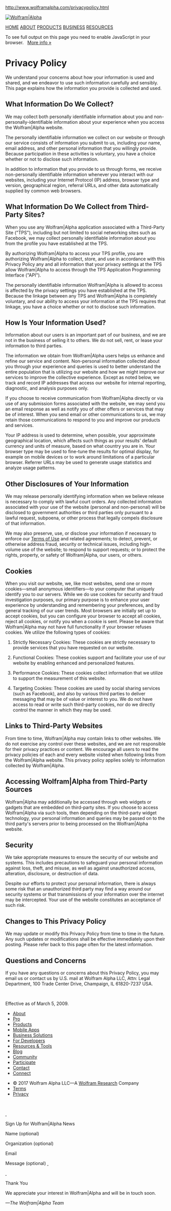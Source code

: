 http://www.wolframalpha.com/privacypolicy.html

[<img src="/images/header-logo.png?v=2" title="Wolfram|Alpha" alt="Wolfram|Alpha" id="waLogo" />](/)

[HOME](/) [ABOUT](/about.html) [PRODUCTS](http://products.wolframalpha.com/) [BUSINESS](http://products.wolframalpha.com/business/) [RESOURCES](/resources/)

<span>To see full output on this page you need to enable JavaScript in your browser.   [More info »](/Calculate/nojs.jsp)</span>

<span class="titletext">Privacy Policy</span>
=============================================

We understand your concerns about how your information is used and shared, and we endeavor to use such information carefully and sensibly. This page explains how the information you provide is collected and used.

What Information Do We Collect?
-------------------------------

We may collect both personally identifiable information about you and non-personally-identifiable information about your experience when you access the Wolfram|Alpha website.

The personally identifiable information we collect on our website or through our service consists of information you submit to us, including your name, email address, and other personal information that you willingly provide. Because participation in these activities is voluntary, you have a choice whether or not to disclose such information.

In addition to information that you provide to us through forms, we receive non-personally identifiable information whenever you interact with our websites, including your Internet Protocol (IP) address, browser type and version, geographical region, referral URLs, and other data automatically supplied by common web browsers.

What Information Do We Collect from Third-Party Sites?
------------------------------------------------------

When you use any Wolfram|Alpha application associated with a Third-Party Site ("TPS"), including but not limited to social networking sites such as Facebook, we may collect personally identifiable information about you from the profile you have established at the TPS.

By authorizing Wolfram|Alpha to access your TPS profile, you are authorizing Wolfram|Alpha to collect, store, and use in accordance with this Privacy Policy any and all information that your privacy settings at the TPS allow Wolfram|Alpha to access through the TPS Application Programming Interface ("API").

The personally identifiable information Wolfram|Alpha is allowed to access is affected by the privacy settings you have established at the TPS. Because the linkage between any TPS and Wolfram|Alpha is completely voluntary, and our ability to access your information at the TPS requires that linkage, you have a choice whether or not to disclose such information.

How Is Your Information Used?
-----------------------------

Information about our users is an important part of our business, and we are not in the business of selling it to others. We do not sell, rent, or lease your information to third parties.

The information we obtain from Wolfram|Alpha users helps us enhance and refine our service and content. Non-personal information collected about you through your experience and queries is used to better understand the entire population that is utilizing our website and how we might improve our services to improve the collective experience. Except as noted below, we track and record IP addresses that access our website for internal reporting, diagnostic, and analysis purposes only.

If you choose to receive communication from Wolfram|Alpha directly or via use of any submission forms associated with the website, we may send you an email response as well as notify you of other offers or services that may be of interest. When you send email or other communications to us, we may retain those communications to respond to you and improve our products and services.

Your IP address is used to determine, when possible, your approximate geographical location, which affects such things as your results' default currency and units of measure, based on what country you are in. Your browser type may be used to fine-tune the results for optimal display, for example on mobile devices or to work around limitations of a particular browser. Referrer URLs may be used to generate usage statistics and analyze usage patterns.

Other Disclosures of Your Information
-------------------------------------

We may release personally identifying information when we believe release is necessary to comply with lawful court orders. Any collected information associated with your use of the website (personal and non-personal) will be disclosed to government authorities or third parties only pursuant to a lawful request, subpoena, or other process that legally compels disclosure of that information.

We may also preserve, use, or disclose your information if necessary to enforce our [Terms of Use](/termsofuse/) and related agreements; to detect, prevent, or otherwise address fraud, security or technical issues, including high-volume use of the website; to respond to support requests; or to protect the rights, property, or safety of Wolfram|Alpha, our users, or others.

[]()
Cookies
-------

When you visit our website, we, like most websites, send one or more cookies—small anonymous identifiers—to your computer that uniquely identify you to our servers. While we do use cookies for security and fraud investigation purposes, our primary purpose is to enhance your user experience by understanding and remembering your preferences, and by general tracking of our user trends. Most browsers are initially set up to accept cookies, but you can configure your browser to accept all cookies, reject all cookies, or notify you when a cookie is sent. Please be aware that Wolfram|Alpha may not have full functionality if your browser refuses cookies. We utilize the following types of cookies:

1) Strictly Necessary Cookies: These cookies are strictly necessary to provide services that you have requested on our website.

2) Functional Cookies: These cookies support and facilitate your use of our website by enabling enhanced and personalized features.

3) Performance Cookies: These cookies collect information that we utilize to support the measurement of this website.

4) Targeting Cookies: These cookies are used by social sharing services (such as Facebook), and also by various third parties to deliver messaging that may be of value or interest to you. We do not have access to read or write such third-party cookies, nor do we directly control the manner in which they may be used.

Links to Third-Party Websites
-----------------------------

From time to time, Wolfram|Alpha may contain links to other websites. We do not exercise any control over these websites, and we are not responsible for their privacy practices or content. We encourage all users to read the privacy policies of each and every website visited when following links from the Wolfram|Alpha website. This privacy policy applies solely to information collected by Wolfram|Alpha.

Accessing Wolfram|Alpha from Third-Party Sources
------------------------------------------------

Wolfram|Alpha may additionally be accessed through web widgets or gadgets that are embedded on third-party sites. If you choose to access Wolfram|Alpha via such tools, then depending on the third-party widget technology, your personal information and queries may be passed on to the third party's servers prior to being processed on the Wolfram|Alpha website.

Security
--------

We take appropriate measures to ensure the security of our website and systems. This includes precautions to safeguard your personal information against loss, theft, and misuse, as well as against unauthorized access, alteration, disclosure, or destruction of data.

Despite our efforts to protect your personal information, there is always some risk that an unauthorized third party may find a way around our security systems or that transmissions of your information over the internet may be intercepted. Your use of the website constitutes an acceptance of such risk.

Changes to This Privacy Policy
------------------------------

We may update or modify this Privacy Policy from time to time in the future. Any such updates or modifications shall be effective immediately upon their posting. Please refer back to this page often for the latest information.

Questions and Concerns
----------------------

If you have any questions or concerns about this Privacy Policy, you may email us or contact us by U.S. mail at Wolfram Alpha LLC, Attn: Legal Department, 100 Trade Center Drive, Champaign, IL 61820-7237 USA.

 

Effective as of March 5, 2009.

-   [About](/about.html "About Wolfram|Alpha")
-   [Pro](/pro/?src=footer "Wolfram|Alpha Pro")
-   [Products](http://products.wolframalpha.com/ "Wolfram|Alpha Products")
-   [Mobile Apps](http://products.wolframalpha.com/mobile/ "Wolfram|Alpha Mobile Apps")
-   [Business Solutions](http://products.wolframalpha.com/business/ "Wolfram|Alpha Business Solutions")
-   [For Developers](http://products.wolframalpha.com/developers/ "Wolfram|Alpha for Developers")
-   [Resources & Tools](/resources/ "Wolfram|Alpha Resources & Tools")
-   [Blog](http://blog.wolframalpha.com/ "Wolfram|Alpha Blog")
-   [Community](http://community.wolfram.com/ "Wolfram Community Forum")
-   [Participate](/participate/ "Participate in the Wolfram|Alpha Project")
-   [Contact](/contact.html "Contact Wolfram|Alpha")
-   <a href="/social/" class="connect" title="Connect">Connect <em></em> <em></em> <em></em> <em></em> <em></em> <em></em></a>

<!-- -->

-   © 2017 Wolfram Alpha LLC—A [Wolfram Research](http://www.wolfram.com/) Company
-   [Terms](/termsofuse.html "Wolfram|Alpha Terms of Use")
-   [Privacy](/privacypolicy.html "Wolfram|Alpha Privacy Policy")

 

[ ]()

Sign Up for Wolfram|Alpha News

Name <span class="optional">(optional)</span>

Organization <span class="optional">(optional)</span>

Email

Message <span class="optional">(optional)</span>
<a href="" class="sendImg" title="Send"> </a>

[ ]()

Thank You

We appreciate your interest in Wolfram|Alpha and will be in touch soon.

*—The Wolfram|Alpha Team*



